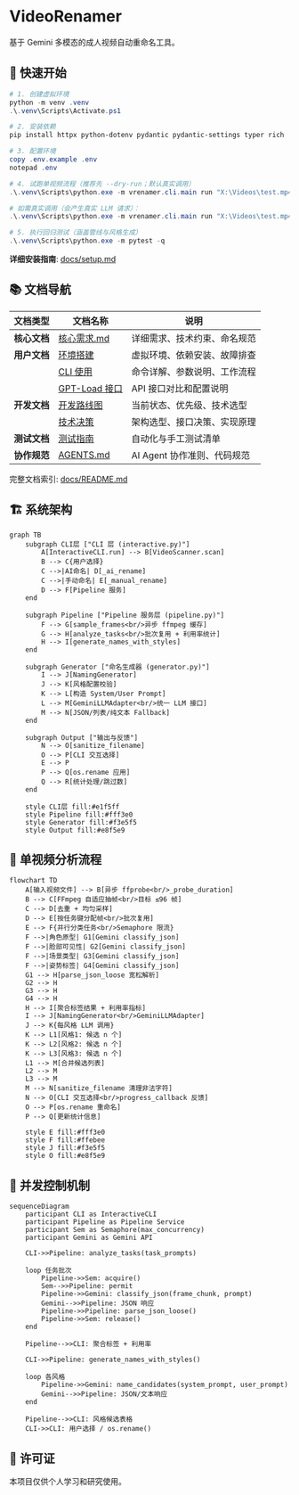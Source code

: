 # VideoRenamer

基于 Gemini 多模态的成人视频自动重命名工具。

## 🚀 快速开始

```powershell
# 1. 创建虚拟环境
python -m venv .venv
.\.venv\Scripts\Activate.ps1

# 2. 安装依赖
pip install httpx python-dotenv pydantic pydantic-settings typer rich

# 3. 配置环境
copy .env.example .env
notepad .env

# 4. 试跑单视频流程（推荐先 --dry-run；默认真实调用）
.\.venv\Scripts\python.exe -m vrenamer.cli.main run "X:\Videos\test.mp4" --dry-run --non-interactive

# 如需真实调用（会产生真实 LLM 请求）：
.\.venv\Scripts\python.exe -m vrenamer.cli.main run "X:\Videos\test.mp4" --non-interactive

# 5. 执行回归测试（涵盖管线与风格生成）
.\.venv\Scripts\python.exe -m pytest -q
```

**详细安装指南**: [docs/setup.md](docs/setup.md)

## 📚 文档导航

| 文档类型     | 文档名称                             | 说明                         |
| ------------ | ------------------------------------ | ---------------------------- |
| **核心文档** | [核心需求.md](核心需求.md)           | 详细需求、技术约束、命名规范 |
| **用户文档** | [环境搭建](docs/setup.md)            | 虚拟环境、依赖安装、故障排查 |
|              | [CLI 使用](docs/cli.md)              | 命令详解、参数说明、工作流程 |
|              | [GPT-Load 接口](docs/gptload-api.md) | API 接口对比和配置说明       |
| **开发文档** | [开发路线图](docs/NEXT_STEPS.md)     | 当前状态、优先级、技术选型   |
|              | [技术决策](docs/decisions.md)        | 架构选型、接口决策、实现原理 |
| **测试文档** | [测试指南](docs/testing-guide.md)    | 自动化与手工测试清单         |
| **协作规范** | [AGENTS.md](AGENTS.md)               | AI Agent 协作准则、代码规范  |

完整文档索引: [docs/README.md](docs/README.md)

## 🏗️ 系统架构

```mermaid
graph TB
    subgraph CLI层 ["CLI 层 (interactive.py)"]
        A[InteractiveCLI.run] --> B[VideoScanner.scan]
        B --> C{用户选择}
        C -->|AI命名| D[_ai_rename]
        C -->|手动命名| E[_manual_rename]
        D --> F[Pipeline 服务]
    end

    subgraph Pipeline ["Pipeline 服务层 (pipeline.py)"]
        F --> G[sample_frames<br/>异步 ffmpeg 缓存]
        G --> H[analyze_tasks<br/>批次复用 + 利用率统计]
        H --> I[generate_names_with_styles]
    end

    subgraph Generator ["命名生成器 (generator.py)"]
        I --> J[NamingGenerator]
        J --> K[风格配置校验]
        K --> L[构造 System/User Prompt]
        L --> M[GeminiLLMAdapter<br/>统一 LLM 接口]
        M --> N[JSON/列表/纯文本 Fallback]
    end

    subgraph Output ["输出与反馈"]
        N --> O[sanitize_filename]
        O --> P[CLI 交互选择]
        E --> P
        P --> Q[os.rename 应用]
        Q --> R[统计处理/跳过数]
    end

    style CLI层 fill:#e1f5ff
    style Pipeline fill:#fff3e0
    style Generator fill:#f3e5f5
    style Output fill:#e8f5e9
```

## 🧠 单视频分析流程

```mermaid
flowchart TD
    A[输入视频文件] --> B[异步 ffprobe<br/>_probe_duration]
    B --> C[FFmpeg 自适应抽帧<br/>目标 ≤96 帧]
    C --> D[去重 + 均匀采样]
    D --> E[按任务键分配帧<br/>批次复用]
    E --> F{并行分类任务<br/>Semaphore 限流}
    F -->|角色原型| G1[Gemini classify_json]
    F -->|脸部可见性| G2[Gemini classify_json]
    F -->|场景类型| G3[Gemini classify_json]
    F -->|姿势标签| G4[Gemini classify_json]
    G1 --> H[parse_json_loose 宽松解析]
    G2 --> H
    G3 --> H
    G4 --> H
    H --> I[聚合标签结果 + 利用率指标]
    I --> J[NamingGenerator<br/>GeminiLLMAdapter]
    J --> K{每风格 LLM 调用}
    K --> L1[风格1: 候选 n 个]
    K --> L2[风格2: 候选 n 个]
    K --> L3[风格3: 候选 n 个]
    L1 --> M[合并候选列表]
    L2 --> M
    L3 --> M
    M --> N[sanitize_filename 清理非法字符]
    N --> O[CLI 交互选择<br/>progress_callback 反馈]
    O --> P[os.rename 重命名]
    P --> Q[更新统计信息]

    style E fill:#fff3e0
    style F fill:#ffebee
    style J fill:#f3e5f5
    style O fill:#e8f5e9
```

## 🔄 并发控制机制

```mermaid
sequenceDiagram
    participant CLI as InteractiveCLI
    participant Pipeline as Pipeline Service
    participant Sem as Semaphore(max_concurrency)
    participant Gemini as Gemini API

    CLI->>Pipeline: analyze_tasks(task_prompts)

    loop 任务批次
        Pipeline->>Sem: acquire()
        Sem-->>Pipeline: permit
        Pipeline->>Gemini: classify_json(frame_chunk, prompt)
        Gemini-->>Pipeline: JSON 响应
        Pipeline->>Pipeline: parse_json_loose()
        Pipeline->>Sem: release()
    end

    Pipeline-->>CLI: 聚合标签 + 利用率

    CLI->>Pipeline: generate_names_with_styles()

    loop 各风格
        Pipeline->>Gemini: name_candidates(system_prompt, user_prompt)
        Gemini-->>Pipeline: JSON/文本响应
    end

    Pipeline-->>CLI: 风格候选表格
    CLI->>CLI: 用户选择 / os.rename()
```

## 📄 许可证

本项目仅供个人学习和研究使用。
